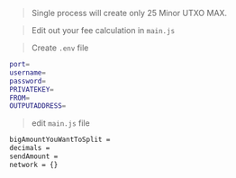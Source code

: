 > Single process will create only 25 Minor UTXO MAX.

> Edit out your fee calculation in `main.js`

> Create `.env` file
```bash
port=
username=
password=
PRIVATEKEY=
FROM=
OUTPUTADDRESS=
```

> edit `main.js` file
```bash
bigAmountYouWantToSplit =
decimals =
sendAmount =
network = {}
```